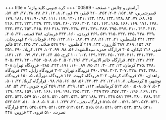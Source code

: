 +++
title = 'آرامش و چالش - صفحه - 00599'
+++
کره جنوبی کلید واژه قصرشیرین، ۸۳، ۱۵۴، ۲۰۴، ۳۵۴، ۴۶۰ قطر، ۲۹ قم، ۴، ۸، ۱۲، ۲۶، ۲۸، ۳۸، ۴۷، ۵۴، ۵۷، ۶۵، ۶۸، ۷۷، ۸۳ ،۱۴۸ ،۱۳۴ ،۱۳۸ ،۱۲۳ ،۱۲۱ ،۱۲۰ ،۱۱۷ ،۱۱۱ ،۹۲ ،۹۰ ،۱۹۱ ،۱۸۱ ،۱۷۹ ،۱۷۸ ،۱۷۱ ،۱۶۹ ،۱۶۶ ،۱۶۵ ،۱۶۲ ،۱۵۱ ،۳۰۳ ،۲۶۶ ،۲۶۰ ،۲۵۹ ،۲۳۴ ،۲۳۹ ،۲۳۳ ،۲۲۴ ،۲۱۶ ،۲۱۴ ،۴۱۴ ،۴۱۰ ،۳۹۷ ،۳۹۵ ،۳۸۷ ،۳۷۱ ،۳۳۱ ،۲۳۸ ،۳۳۷ ،۳۱۸ ۴۶۶ ،۴۶۵ ،۴۵۳ ،۴۴۲ ،۳۳۲ ،۴۳۹ ،۴۳۸ ،۴۳۵ ،۳۳۲ ،۴۱۵ ۵۳۱ ،۴۶۹ فریدن، ۱۶۰، ۴۳۳ فریمان، ۳۸۸ قمشه، ۳۶، ۴۰۵، ۳۳۳، ۴۴۱ فلسطین، ۲۱، ۲۲، ۲۶، ۲۸، ۳۹، ۸۷، ۱۱۰، ۱۳۳، ۱۳۵، قوچان، ۴۰۹ قهدریجان، ۹۲، ۱۵۴، ۳۶۹، ۳۸۷ کازرون، ۱۳۴، ۲۱۹ کاظمین، ۴۹۰ ۵۲۸ فنلاند، ۳۷، ۴۴۵، ۵۲۷ قائم شهر، ۲۱۶ کبکان، ۴۰۵ قرارگاه حمزه سیدالشهدا، ۵۶، ۹۸، ۹۹، ۱۰۲، ۱۲۹، کربلا، ۴۹۰ ،۳۵۱ ،۳۴۲ ،۳۳۱ ،۳۱۱ ،۲۶۴ ،۲۵۰ ،۲۳۳ ،۱۲۹ ،۱۰۲ ۱۰۰ کرج، ۵۵، ۶۴، ۶۲، ۹۷، ۹۹، ۱۳۰، ۱۳۱، ۲۲۴، ۲۳۱، ۳۵۴، قرارگاه خاتم الانبیاء، ۳۳، ۴۹۶، ۵۰۲، ۵۰۴، ۰۵۰۸ ۴۵۳ ،۴۴۰ ،۴۳۶ ،۴۰۵ ،۳۷۸ ،۳۷۵ کرمان، ۱۳، ۲۳، ۳۰، ۴۱، ۷۵، ۸۷. ۱۶۰، ۱۹۱، ۲۲۲، ۰۲۸۵ فرودگاه تهران ۴۰۸ ،۳۷۸ ،۳۷۴ ،۳۲۸ ،۳۰۷ ،۳۰۲ ،۲۹۸ ،۲۹۰ فرودگاه تهران، ۳۰۲ فرودگاه زابل، ۲۷۴ فرودگاه زاهدان، ۲۷۰ فرودگاه کرمان، ۳۰۲ فرودگاه کویت، ۱۶۶ فرودگاه مهرآباد، ۵، ۱۵۰ فرودگاه نوشهر، ۵ کردستان، ۷، ۱۱، ۱۲، ۲۲، ۳۲، ۳۷، ۵۶، ۵۸، ۶۶، ۹۵، ۰۹۸ قرارگاه کربلا، ۳۲، ۵۰۱، ۵۰۳، ۵۰۷، ۵۰۸، ۵۱۰، ۵۱۳ کرمانشاه، ۱۱۳، ۱۵۴، ۲۲۹، ۳۱۴، ۴۵۹ کره جنوبی، ۳۲، ۵۴، ۸۴، ۱۳۱، ۱۶۹، ۱۹۶، ۳۳۰، ۳۵۷، ۳۷۶ ۰۳۴۹ ،۳۲۲ ،۲۶۵ ،۱۹۱ ،۱۶۹ ،۱۶۶ ،۱۶۴ ،۱۵۹ ،۱۴۸ ،۱۳۹ ۴۱۲ ،۳۸۸ ،۳۸۰ ،۳۷۹ ۵۸۱ ۳۴۸ ،۳۴۱ ،۱۸۸ ۵۳۲ ،۵۳۱ ،۵۲۲ ،۵۲۰ ،۵۱۷ ،۵۱۰ ۵۳۹ ،۵۳۴ ،۵۳۲ ،۵۳۱ ،۵۲۳ ،۵۲۲ ،۵۲۱ ،۵۲۰ ،۵۱۵ قرارگاه نجف، ۳۲، ۲۳۷، ۵۰۱، ۵۰۷، ۵۰۸، ۵۱۰، ۵۱۳ ۵۳۲ ،۵۲۱ ،۵۲۸ ،۵۲۳ ،۵۲۳ ،۵۲۱ ،۵۱۸ ،۵۱۵ ،۵۱۴ ،۵۱۳ ۵۴۲ ،۵۴۱ ،۵۳۹ ،۵۳۵ ،۵۳۴ قرارگاه نصرت، ۵۱۰ قروه، ۲۳ قزوین، ۴۴۸